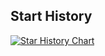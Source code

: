 ## Start History

[![Star History Chart](https://api.star-history.com/svg?repos=iam-sahil/sesame&type=Date)](https://star-history.com/#bytebase/star-history&Date)
